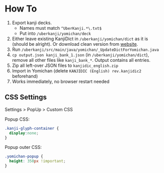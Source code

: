 # How To

1. Export kanji decks. 
   - Names must match `^UberKanji.*\.txt$`
   - Put into `/uberkanji/yomichan/deck`
2. Either leave existing KanjiDict in `/uberkanji/yomichan/dict` as it is (should be alright). Or download clean version from [website](https://foosoft.net/projects/yomichan/).
3. Run `/uberkanji/src/main/java/yomichan/_UpdateDictForYomichan.java`
4. `cp output.json kanji_bank_1.json` (in `/uberkanji/yomichan/dict`), remove all other files like `kanji_bank_*`. Output contains all entries.
5. Zip all left-over JSON files to `kanjidic_english.zip`
6. Import in Yomichan (delete `KANJIDIC (English) rev.kanjidic2` beforehand)
7. Works immediately, no browser restart needed



## CSS Settings

Settings > PopUp > Custom CSS

Popup CSS:

```css
.kanji-glyph-container {
  display:none;
}
```

Popup outer CSS:

```css
.yomichan-popup {
  height: 350px !important;
}
```


